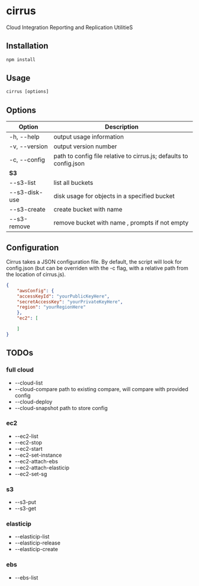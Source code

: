 # cirrus
Cloud Integration Reporting and Replication UtilitieS

## Installation
```javascript
npm install
```

## Usage
```javascript
cirrus [options]
```

## Options
| Option             | Description                                              |
|--------------------|----------------------------------------------------------|
| -h, --help | output usage information |
| -v, --version | output version number |
| -c, --config <path> | path to config file relative to cirrus.js; defaults to config.json |
| **S3** ||
| --s3-list | list all buckets |
| --s3-disk-use <bucket> | disk usage for objects in a specified bucket <bucket> |
| --s3-create <bucket> | create bucket with name <bucket> |
| --s3-remove <bucket> | remove bucket with name <bucket>, prompts if not empty |

## Configuration
Cirrus takes a JSON configuration file. By default, the script will look for config.json (but can be overriden with the -c <path> flag, with a relative path from the location of cirrus.js).

```json
{
    "awsConfig": {
	"accessKeyId": "yourPublicKeyHere",
	"secretAccessKey": "yourPrivateKeyHere",
	"region": "yourRegionHere"
    },
    "ec2": [

    ]
}
```

## TODOs
### full cloud
- --cloud-list
- --cloud-compare <path> path to existing compare, will compare with provided config
- --cloud-deploy
- --cloud-snapshot <path> path to store config

### ec2
- --ec2-list
- --ec2-stop
- --ec2-start
- --ec2-set-instance
- --ec2-attach-ebs
- --ec2-attach-elasticip
- --ec2-set-sg

### s3
- --s3-put
- --s3-get

### elasticip
-  --elasticip-list
-  --elasticip-release
-  --elasticip-create

### ebs
-  --ebs-list